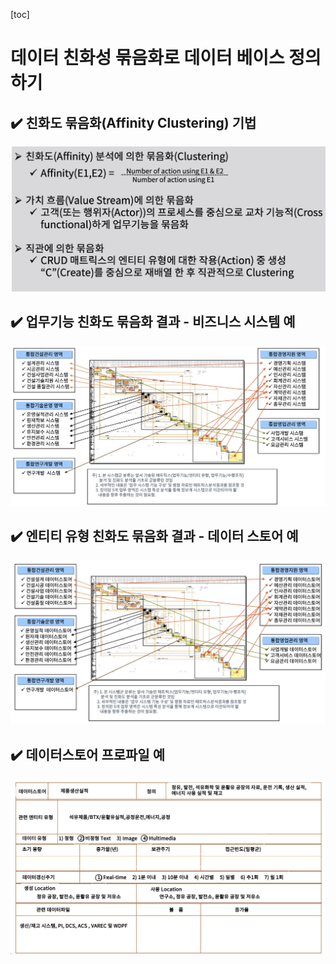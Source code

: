 [toc]

# 데이터 친화성 묶음화로 데이터 베이스 정의하기

## :heavy_check_mark: 친화도 묶음화(Affinity Clustering) 기법

![image-20210405202101487](assets/image-20210405202101487.png)






## :heavy_check_mark: 업무기능 친화도 묶음화 결과 - 비즈니스 시스템 예 

![image-20210405202123130](assets/image-20210405202123130.png)





## :heavy_check_mark: 엔티티 유형 친화도 묶음화 결과 - 데이터 스토어 예 

![image-20210405202150969](assets/image-20210405202150969.png)








## :heavy_check_mark: 데이터스토어 프로파일 예 

![image-20210405202215170](assets/image-20210405202215170.png)




